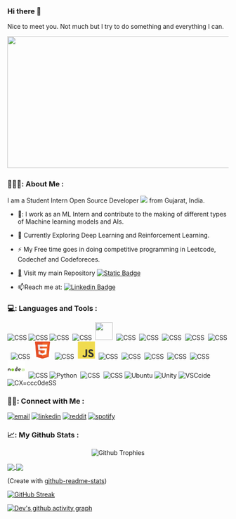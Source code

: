 ### Hi there 👋

Nice to meet you. Not much but I try to do something and everything I can.
<div align="center">
  <img src="https://media.giphy.com/media/dWesBcTLavkZuG35MI/giphy.gif" width="600" height="300"/>
</div>

### 👨🏻‍💻: About Me :
I am a Student Intern Open Source Developer <img src="https://media.giphy.com/media/WUlplcMpOCEmTGBtBW/giphy.gif" width="30"> from Gujarat, India.
- 🤖: I work as an ML Intern and contribute to the making of different types of Machine learning models and AIs.

- :seedling: Currently Exploring Deep Learning and Reinforcement Learning.

- :zap: My Free time goes in doing competitive programming in Leetcode, Codechef and Codeforeces.

- [📁](https://github.com/Dv04/Coded) Visit my main Repository [![Static Badge](https://img.shields.io/badge/Dv04-Coded-blue)](https://github.com/Dv04/Coded)

- :mailbox:Reach me at: [![Linkedin Badge](https://img.shields.io/badge/-Dev-blue?style=flat&logo=Linkedin&logoColor=white)](https://www.linkedin.com/in/dev-sanghvi-616843128/)

### 💻: Languages and Tools :

<div>
  <img src="https://cdn.jsdelivr.net/gh/devicons/devicon/icons/anaconda/anaconda-original-wordmark.svg" title="CSS3" alt="CSS" width="40" height="40"/>
  <img src="https://cdn.jsdelivr.net/gh/devicons/devicon/icons/blender/blender-original-wordmark.svg" title="CSS3" alt="CSS" width="40" height="40"/>
  <img src="https://cdn.jsdelivr.net/gh/devicons/devicon/icons/arduino/arduino-original.svg" title="CSS3" alt="CSS" width="40" height="40"/>&nbsp;
  <img src="https://cdn.jsdelivr.net/gh/devicons/devicon/icons/c/c-original.svg" title="CSS3" alt="CSS" width="40" height="40"/>&nbsp;
  <img src="https://cdn.jsdelivr.net/gh/devicons/devicon/icons/cplusplus/cplusplus-original.svg" width="40" height="40" />&nbsp;
  <img src="https://cdn.jsdelivr.net/gh/devicons/devicon/icons/css3/css3-original.svg"  title="CSS3" alt="CSS" width="40" height="40"/>&nbsp;
  <img src="https://cdn.jsdelivr.net/gh/devicons/devicon/icons/figma/figma-original.svg" title="CSS3" alt="CSS" width="40" height="40"/>&nbsp;
  <img src="https://cdn.jsdelivr.net/gh/devicons/devicon/icons/flask/flask-original.svg" title="CSS3" alt="CSS" width="40" height="40" />&nbsp;
  <img src="https://cdn.jsdelivr.net/gh/devicons/devicon/icons/git/git-original-wordmark.svg" title="CSS3" alt="CSS" width="40" height="40"/>&nbsp;
  <img src="https://cdn.jsdelivr.net/gh/devicons/devicon/icons/github/github-original-wordmark.svg" title="CSS3" alt="CSS" width="40" height="40"/>&nbsp;
  <img src="https://cdn.jsdelivr.net/gh/devicons/devicon/icons/go/go-original-wordmark.svg" title="CSS3" alt="CSS" width="40" height="40"/>&nbsp;
  <img src="https://github.com/devicons/devicon/blob/master/icons/html5/html5-original.svg" title="HTML5" alt="HTML" width="40" height="40"/>&nbsp;
  <img src="https://cdn.jsdelivr.net/gh/devicons/devicon/icons/java/java-original-wordmark.svg" title="CSS3" alt="CSS" width="40" height="40"/>&nbsp;
  <img src="https://github.com/devicons/devicon/blob/master/icons/javascript/javascript-original.svg" title="JavaScript" alt="JavaScript" width="40" height="40"/>&nbsp;
  <img src="https://cdn.jsdelivr.net/gh/devicons/devicon/icons/jupyter/jupyter-original-wordmark.svg" title="CSS3" alt="CSS" width="40" height="40"/>&nbsp;
  <img src="https://cdn.jsdelivr.net/gh/devicons/devicon/icons/markdown/markdown-original.svg" title="CSS3" alt="CSS" width="40" height="40"/>&nbsp;
  <img src="https://cdn.jsdelivr.net/gh/devicons/devicon/icons/mongodb/mongodb-original-wordmark.svg" title="CSS3" alt="CSS" width="40" height="40"/>&nbsp;
  <img src="https://cdn.jsdelivr.net/gh/devicons/devicon/icons/mysql/mysql-original-wordmark.svg" title="CSS3" alt="CSS" width="40" height="40"/>&nbsp;
  <img src="https://cdn.jsdelivr.net/gh/devicons/devicon/icons/nextjs/nextjs-original-wordmark.svg" title="CSS3" alt="CSS" width="40" height="40"/>&nbsp;
  <img src="https://github.com/devicons/devicon/blob/master/icons/nodejs/nodejs-original-wordmark.svg" title="NodeJS" alt="NodeJS" width="40" height="40"/>&nbsp;
  <img src="https://cdn.jsdelivr.net/gh/devicons/devicon/icons/opencv/opencv-original-wordmark.svg" title="CSS3" alt="CSS" width="40" height="40"/>
  <img src="https://cdn.jsdelivr.net/gh/devicons/devicon/icons/python/python-original.svg" title="Python" alt="Python" width="40" height="40" />&nbsp;
  <img src="https://cdn.jsdelivr.net/gh/devicons/devicon/icons/react/react-original-wordmark.svg" title="CSS3" alt="CSS" width="40" height="40"/>&nbsp;
  <img src="https://cdn.jsdelivr.net/gh/devicons/devicon/icons/tensorflow/tensorflow-original-wordmark.svg" title="CSS3" alt="CSS" width="40" height="40"/>
  <img src="https://cdn.jsdelivr.net/gh/devicons/devicon/icons/ubuntu/ubuntu-plain-wordmark.svg" title="Ubunturr" alt="Ubuntu" width="40" height="40"/>
  <img src="https://cdn.jsdelivr.net/gh/devicons/devicon/icons/unity/unity-original-wordmark.svg" title="Unity" alt="Unity " width="40" height="40"/>
  <img src="https://cdn.jsdelivr.net/gh/devicons/devicon/icons/vscode/vscode-original-wordmark.svg" title=" VSCode" alt="VSCcide" width="40" height="40"/>
  <img src="https://cdn.jsdelivr.net/gh/devicons/devicon/icons/xcode/xcode-original.svg" title="Xcode" alt="CX=ccc0deSS" width="40" height="40" />

</div>

### 🤝🏻: Connect with Me :

<div>
  <a href="mailto:dev04san@gmail.com.com"><img src="https://img.icons8.com/color/96/000000/gmail.png" alt="email" width="50" height="50" /></a>
  <a href="https://www.linkedin.com/in/dev-sanghvi-616843128"><img src="https://img.icons8.com/color/96/000000/linkedin.png" alt="linkedin" width="50" height="50"/></a>
  <a href="https://www.reddit.com/user/RelationBorn0509"><img src="https://icons8.com/icon/8weyx4k1jpJy/social-news-aggregation%2C-web-content-rating%2C-and-discussion-website." alt="reddit" width="50" height="50"/></a>
  <a href="https://open.spotify.com/user/9h0c9n6smzx0y280sr4xc4coq"><img src="https://img.icons8.com/color/96/000000/spotify--v1.png" alt="spotify" width="50" height="50"/></a>
</div>


### 📈: My Github Stats :

<p align="center">
  <img alig src="https://github-profile-trophy.vercel.app/?username=Dv04&theme=onedark&column=-1" alt="Github Trophies"/>
</p>

<a href="https://github.com/Dv04/github-readme-stats">
  <img height=200 align="center" src="https://github-readme-stats.vercel.app/api?username=Dv04&show=prs_merged,prs_merged_percentage&show_icons=true&theme=transparent" />
</a>
<a href="https://github.com/Dv04/convoychat">
  <img height=500 align="center" src="https://github-readme-stats.vercel.app/api/top-langs/?username=Dv04&size_weight=0.5&count_weight=0.5&langs_count=20&layout=donut-vertical" />
</a>


(Create with [github-readme-stats](https://github.com/anuraghazra/github-readme-stats))

[![GitHub Streak](http://github-readme-streak-stats.herokuapp.com?user=Dv04&theme=dark&background=000000)](https://git.io/streak-stats)

[![Dev's github activity graph](https://github-readme-activity-graph.vercel.app/graph?username=Dv04&theme=dracula)](https://github.com/Dv04/github-readme-activity-graph)

<!--
**Dv04/Dv04** is a ✨ _special_ ✨ repository because its `README.md` (this file) appears on your GitHub profile.

Here are some ideas to get you started:

- 🔭 I’m currently working on ...
- 🌱 I’m currently learning ...
- 👯 I’m looking to collaborate on ...
- 🤔 I’m looking for help with ...
- 💬 Ask me about ...
- 📫 How to reach me: ...
- 😄 Pronouns: ...
- ⚡ Fun fact: ...
-->
